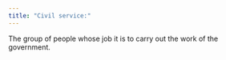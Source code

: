 ```yaml
---
title: "Civil service:"
---
```

The group of people whose job it is to carry out the work of the government.

